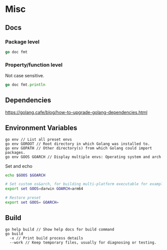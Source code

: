 # Misc

## Docs

### Package level

```go
go doc fmt
```

### Property/function level

Not case sensitive.

```go
go doc fmt.println
```

## Dependencies

https://golang.cafe/blog/how-to-upgrade-golang-dependencies.html

## Environment Variables

```golang
go env // List all preset envs
go env GOROOT // Root directory in which Golang was installed to.
go env GOPATH // Other directory(s) from which Golang could import packages.
go env GOOS GOARCH // Display multiple envs: Operating system and arch
```

Set and echo

```bash
echo $GOOS $GOARCH

# Set custom os&arch, for building multi-platform executable for example.
export set GOOS=darwin GOARCH=arm64

# Restore preset
export set GOOS= GOARCH=

```

## Build

```golang
go help build // Show help docs for build command
go build
  -x // Print build process details
  --work // Keep temporary files, usually for diagnosing or testing.
```
